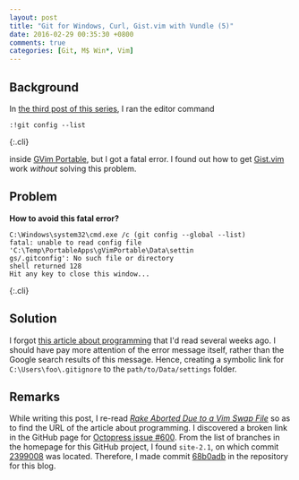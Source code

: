 ```yaml
---
layout: post
title: "Git for Windows, Curl, Gist.vim with Vundle (5)"
date: 2016-02-29 00:35:30 +0800
comments: true
categories: [Git, M$ Win*, Vim]
---
```


Background
---

In [the third post of this series][seri3], I ran the editor command

    :!git config --list
{:.cli}

inside [GVim Portable][gvim-portable], but I got a fatal error.  I
found out how to get [Gist.vim] work *without* solving this problem.

Problem
---

**How to avoid this fatal error?**

    C:\Windows\system32\cmd.exe /c (git config --global --list)
    fatal: unable to read config file 'C:\Temp\PortableApps\gVimPortable\Data\settin
    gs/.gitconfig': No such file or directory
    shell returned 128
    Hit any key to close this window...
{:.cli}

<!-- more -->

Solution
---

I forgot [this article about programming][prog] that I'd read several
weeks ago.  I should have pay more attention of the error message
itself, rather than the Google search results of this message.  Hence,
creating a symbolic link for `C:\Users\foo\.gitignore` to the
`path/to/Data/settings` folder.

Remarks
---

While writing this post, I re-read
[*Rake Aborted Due to a Vim Swap File*][pp1] so as to find the URL of
the article about programming.  I discovered a broken link in the
GitHub page for [Octopress issue #600][i600].  From the list of
branches in the homepage for this GitHub project, I found `site-2.1`,
on which commit [2399008] was located.  Therefore, I made commit
[68b0adb] in the repository for this blog.

[seri3]: /blog/2016/02/22/git-for-windows-curl-gist-dot-vim-with-vundle-3/
[gvim-portable]: http://portableapps.com/apps/development/gvim_portable
[Gist.vim]: https://github.com/mattn/gist-vim
[prog]: http://polymerhk.com/articles/2016/02/03/27363/
[pp1]: /blog/2016/02/09/rake-aborted-due-to-a-vim-swap-file/
[i600]: https://github.com/imathis/octopress/issues/600#issuecomment-6206116
[2399008]: https://github.com/imathis/octopress/commit/2399008
[68b0adb]: https://github.com/VincentTam/vincenttam.github.io/commit/68b0adb

